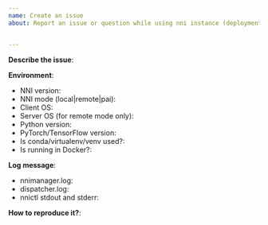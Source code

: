 ```yaml
---
name: Create an issue
about: Report an issue or question while using nni instance (deployment).


---
```


**Describe the issue**:



**Environment**:
- NNI version:
- NNI mode (local|remote|pai):
- Client OS:
- Server OS (for remote mode only):
- Python version:
- PyTorch/TensorFlow version:
- Is conda/virtualenv/venv used?:
- Is running in Docker?:



**Log message**:
 - nnimanager.log:
 - dispatcher.log:
 - nnictl stdout and stderr:
 
<!--
Where can you find the log files:
LOG: https://github.com/microsoft/nni/blob/master/docs/en_US/Tutorial/HowToDebug.md#experiment-root-director
STDOUT/STDERR: https://github.com/microsoft/nni/blob/master/docs/en_US/Tutorial/Nnictl.md#nnictl%20log%20stdout
-->


**How to reproduce it?**: